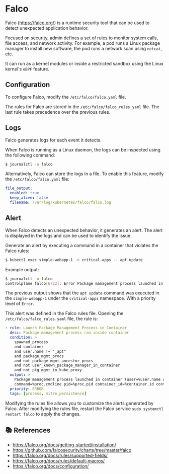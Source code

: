 # Falco

Falco (https://falco.org/) is a runtime security tool that can be used to detect unexpected application behavior. 

Focused on security, admin defines a set of rules to monitor system calls, file access, and network activity. For example, a pod runs a Linux package manager to install new software, the pod runs a network scan using `netcat`, etc.

It can run as a kernel modules or inside a restricted sandbox using the Linux kernel's `eBPF` feature.

## Configuration

To configure Falco, modify the  `/etc/falco/falco.yaml` file.

The rules for Falco are stored in the `/etc/falco/falco_rules.yaml` file. The last rule takes precedence over the previous rules.

## Logs

Falco generates logs for each event it detects. 

When Falco is running as a Linux daemon, the logs can be inspected using the following command:

```bash
$ journalctl -u falco
```

Alternatively, Falco can store the logs in a file. To enable this feature, modify the `/etc/falco/falco.yaml` file:

```yaml
file_output:
  enabled: true
  keep_alive: false
  filename: /var/log/kubernetes/falco/falco.log
```

## Alert

When Falco detects an unexpected behavior, it generates an alert. The alert is displayed in the logs and can be used to identify the issue.

Generate an alert by executing a command in a container that violates the Falco rules:

```bash
$ kubectl exec simple-webapp-1 -n critical-apps -- apt update
```

Example output:

```bash
$ journalctl -u falco
controlplane falco[6722]: Error Package management process launched in container (user=<NA> user_loginuid=-1 command=apt update pid=9610 container_id=7939f7035e61 container_name=simple-webapp-1 image=docker.io/library/nginx:latest namespace=critical-apps)
```

The previous output shows that the `apt update` command was executed in the `simple-webapp-1` under the `critical-apps` namespace. With a priority level of `Error`.

This alert was defined in the Falco rules file. Opening the `/etc/falco/falco_rules.yaml` file, the rule is:

```yaml
- rule: Launch Package Management Process in Container
  desc: Package management process ran inside container
  condition: >
    spawned_process
    and container
    and user.name != "_apt"
    and package_mgmt_procs
    and not package_mgmt_ancestor_procs
    and not user_known_package_manager_in_container
    and not pkg_mgmt_in_kube_proxy
  output: >
    Package management process launched in container (user=%user.name user_loginuid=%user.loginuid
    command=%proc.cmdline pid=%proc.pid container_id=%container.id container_name=%container.name image=%container.image.repository:%container.image.tag)
  priority: ERROR
  tags: [process, mitre_persistence]
```

Modifying the rules file allows you to customize the alerts generated by Falco. After modifying the rules file, restart the Falco service `sudo systemctl restart falco` to apply the changes.


## 📚 References

- https://falco.org/docs/getting-started/installation/
- https://github.com/falcosecurity/charts/tree/master/falco
- https://falco.org/docs/rules/supported-fields/
- https://falco.org/docs/rules/default-macros/
- https://falco.org/docs/configuration/

